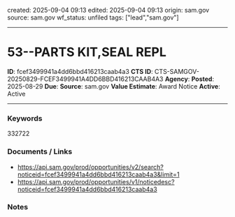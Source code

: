 created: 2025-09-04 09:13
edited: 2025-09-04 09:13
origin: sam.gov
source: sam.gov
wf_status: unfiled
tags: ["lead","sam.gov"]

---

# 53--PARTS KIT,SEAL REPL

**ID**: fcef3499941a4dd6bbd416213caab4a3
**CTS ID**: CTS-SAMGOV-20250829-FCEF3499941A4DD6BBD416213CAAB4A3
**Agency**: 
**Posted**: 2025-08-29
**Due**: 
**Source**: sam.gov
**Value Estimate**: Award Notice
**Active**: Active

---

### Keywords
332722

### Documents / Links
- <https://api.sam.gov/prod/opportunities/v2/search?noticeid=fcef3499941a4dd6bbd416213caab4a3&limit=1>
- <https://api.sam.gov/prod/opportunities/v1/noticedesc?noticeid=fcef3499941a4dd6bbd416213caab4a3>

### Notes

